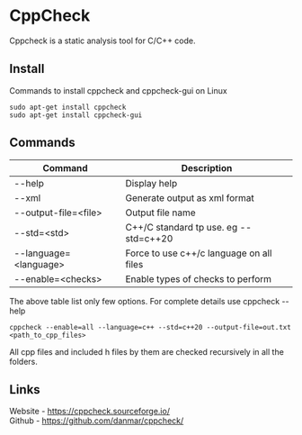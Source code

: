 # CppCheck
Cppcheck is a static analysis tool for C/C++ code.

Install
---
Commands to install cppcheck and cppcheck-gui on Linux
```
sudo apt-get install cppcheck
sudo apt-get install cppcheck-gui
```

Commands
---
Command | Description
--- | ---
--help | Display help
--xml | Generate output as xml format
--output-file=\<file> | Output file name
--std=\<std> | C++/C standard tp use. eg --std=c++20
--language=\<language> | Force to use c++/c language on all files
--enable=\<checks> | Enable types of checks to perform

The above table list only few options. For complete details use cppcheck --help

```
cppcheck --enable=all --language=c++ --std=c++20 --output-file=out.txt <path_to_cpp_files>
```
All cpp files and included h files by them are checked recursively in all the folders.

Links
---
Website - https://cppcheck.sourceforge.io/ <br/>
Github - https://github.com/danmar/cppcheck/
